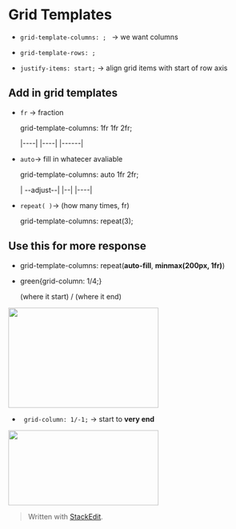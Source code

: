 
# Grid Templates
* ``grid-template-columns: ; `` → we want columns
* ``grid-template-rows: ;``

* ``justify-items: start;``  → align grid items with start of row axis

## Add in grid templates
* ``fr`` → fraction <p>
	grid-template-columns: 1fr 1fr 2fr; <p>
	|----| |----| |------|
	
* ``auto``→ fill in whatecer avaliable <p>
	grid-template-columns: auto 1fr 2fr; <p>
	| --adjust--| |--| |----|

* ``repeat( )``→ (how many times, fr) <p>
grid-template-columns: repeat(3);
	
## Use this for more response
* grid-template-columns: repeat(**auto-fill**, **minmax(200px, 1fr)**)  

* green{grid-column: 1/4;} <p>
	(where it start) / (where it end)
	<p>
<div>
<img src="https://user-images.githubusercontent.com/68550874/130927830-2859bd7f-f5dd-4fe7-82f1-28fe949e1335.png" width="300" height="200"/>
</div>


* `` grid-column: 1/-1;`` → start to **very end**

<div>
<img src="https://user-images.githubusercontent.com/68550874/130942528-92279ea7-850e-4ee3-a5d1-3898512ae5e6.png" width="300" height="150"/>
</div>
 
<p><p>

> Written with [StackEdit](https://stackedit.io/).
<!--stackedit_data:
eyJoaXN0b3J5IjpbLTE5NTk2NzgwMDksNzk1ODg0ODg3LDIwND
E3ODIwOTcsLTI4NTY4NzExMiwzMzU4MDg1OTcsNDg2MTg4NTMw
LC0zOTc0MzMzMzMsLTE2NzMwMDc5MTcsNTU0NDM4NjkzLC00Nz
M1MzI2MTksMTA5NzU2NzkwMiwtODU3NDgxMzQwXX0=
-->
